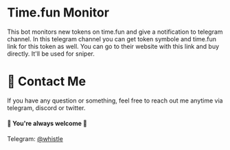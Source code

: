 # Time.fun Monitor
This bot monitors new tokens on time.fun and give a notification to telegram channel.
In this telegram channel you can get token symbole and time.fun link for this token as well.
You can go to their website with this link and buy directly. It'll be used for sniper.

# 💬 Contact Me

If you have any question or something, feel free to reach out me anytime via telegram, discord or twitter.
<br>
#### 🌹 You're always welcome 🌹

Telegram: [@whistle](https://t.me/devbeast5775) <br>

